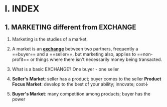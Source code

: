 # I. INDEX

## 1. MARKETING different from EXCHANGE

1. Marketing is the studies of a market. 

2. A market is an **<u>exchange</u>** between two partners, frequently a ==buyer== and a ==seller==, 
but marketing also, applies to ==non-profit== or things where there isn't necessarily money being transacted.

3. What is a basic EXCHANGE?
One buyer - one seller

4. **Seller's Market**: seller has a product; buyer comes to the seller
**Product Focus Market**: develop to the best of your ability; innovate; cost↓

5. **Buyer's Market**: many competition among products; buyer has the power

